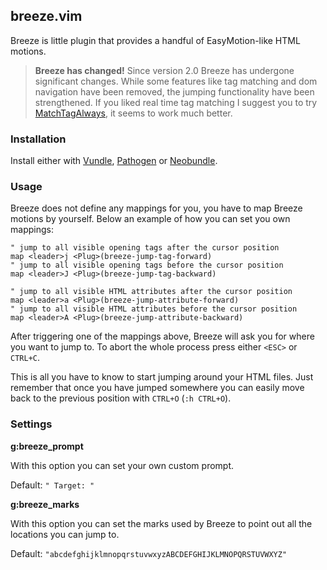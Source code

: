 ## breeze.vim

Breeze is little plugin that provides a handful of EasyMotion-like HTML motions.

> **Breeze has changed!**
Since version 2.0 Breeze has undergone significant changes. While some features like tag matching and dom navigation have been removed, the jumping functionality have been strengthened. If you liked real time tag matching I suggest you to try [MatchTagAlways](https://github.com/Valloric/MatchTagAlways), it seems to work much better.

### Installation
Install either with [Vundle](https://github.com/gmarik/vundle), [Pathogen](https://github.com/tpope/vim-pathogen) or [Neobundle](https://github.com/Shougo/neobundle.vim).

### Usage

Breeze does not define any mappings for you, you have to map Breeze motions by yourself. Below an example of how you can set you own mappings:
```vim
" jump to all visible opening tags after the cursor position
map <leader>j <Plug>(breeze-jump-tag-forward)
" jump to all visible opening tags before the cursor position
map <leader>J <Plug>(breeze-jump-tag-backward)

" jump to all visible HTML attributes after the cursor position
map <leader>a <Plug>(breeze-jump-attribute-forward)
" jump to all visible HTML attributes before the cursor position
map <leader>A <Plug>(breeze-jump-attribute-backward)
```
After triggering one of the mappings above, Breeze will ask you for where you want to jump to. To abort the whole process press either `<ESC>` or `CTRL+C`.

This is all you have to know to start jumping around your HTML files. Just remember that once you have jumped somewhere you can easily move back to the previous position with `CTRL+O` (`:h CTRL+O`).

### Settings

**g:breeze\_prompt**

With this option  you can set your own custom prompt.

Default: `" Target: "`

**g:breeze\_marks**

With this option you can set the marks used by Breeze to point out all the locations you can jump to.

Default: `"abcdefghijklmnopqrstuvwxyzABCDEFGHIJKLMNOPQRSTUVWXYZ"`


